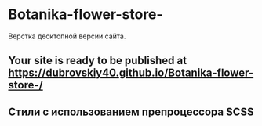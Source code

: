 # Botanika-flower-store-
Верстка десктопной версии сайта.
## Your site is ready to be published at https://dubrovskiy40.github.io/Botanika-flower-store-/
## Стили с использованием препроцессора SCSS
